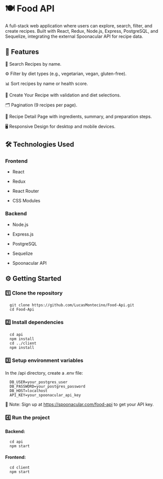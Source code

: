 # 🍽️ Food API
A full-stack web application where users can explore, search, filter, and create recipes. Built with React, Redux, Node.js, Express, PostgreSQL, and Sequelize, integrating the external Spoonacular API for recipe data.

## 📌 Features

🔎 Search Recipes by name.

⚙️ Filter by diet types (e.g., vegetarian, vegan, gluten-free).

📊 Sort recipes by name or health score.

📝 Create Your Recipe with validation and diet selections.

🗂️ Pagination (9 recipes per page).

📄 Recipe Detail Page with ingredients, summary, and preparation steps.

🖥️ Responsive Design for desktop and mobile devices.

## 🛠️ Technologies Used

### Frontend
- React

- Redux

- React Router

- CSS Modules

### Backend
- Node.js

- Express.js

- PostgreSQL

- Sequelize

- Spoonacular API

## ⚙️ Getting Started

### 1️⃣ Clone the repository
```
  git clone https://github.com/LucasMontecino/Food-Api.git
  cd Food-Api
```

### 2️⃣ Install dependencies
```
  cd api
  npm install
  cd ../client
  npm install
```

### 3️⃣ Setup environment variables
In the /api directory, create a .env file:
```
  DB_USER=your_postgres_user
  DB_PASSWORD=your_postgres_password
  DB_HOST=localhost
  API_KEY=your_spoonacular_api_key
```
🔑 Note: Sign up at https://spoonacular.com/food-api to get your API key.

### 4️⃣ Run the project
#### Backend:

```
  cd api
  npm start
```

#### Frontend:

```
  cd client
  npm start
```
